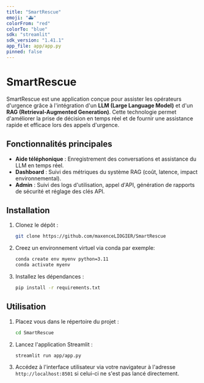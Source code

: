 ```yaml
---
title: "SmartRescue"
emoji: "🚑"
colorFrom: "red"
colorTo: "blue"
sdk: "streamlit"
sdk_version: "1.41.1"
app_file: app/app.py
pinned: false
---
```



# SmartRescue

SmartRescue est une application conçue pour assister les opérateurs d'urgence grâce à l'intégration d'un **LLM (Large Language Model)** et d'un **RAG (Retrieval-Augmented Generation)**. Cette technologie permet d'améliorer la prise de décision en temps réel et de fournir une assistance rapide et efficace lors des appels d'urgence.


## Fonctionnalités principales

- **Aide téléphonique** : Enregistrement des conversations et assistance du LLM en temps réel.
- **Dashboard** : Suivi des métriques du système RAG (coût, latence, impact environnemental).
- **Admin** : Suivi des logs d'utilisation, appel d'API, génération de rapports de sécurité et réglage des clés API.


## Installation

1. Clonez le dépôt :
    ```bash
    git clone https://github.com/maxenceLIOGIER/SmartRescue
    ```

2. Creez un environnement virtuel via conda par exemple:
    ```bash
    conda create env myenv python=3.11
    conda activate myenv
    ```

3. Installez les dépendances :
    ```bash
    pip install -r requirements.txt
    ```


## Utilisation

1. Placez vous dans le répertoire du projet :
    ```bash
    cd SmartRescue
    ```

2. Lancez l'application Streamlit :
    ```bash
    streamlit run app/app.py
    ```

3. Accédez à l'interface utilisateur via votre navigateur à l'adresse `http://localhost:8501` si celui-ci ne s'est pas lancé directement.


